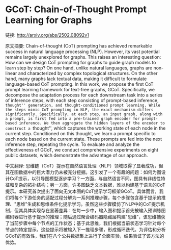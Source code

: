# GCoT: Chain-of-Thought Prompt Learning for Graphs

链接: http://arxiv.org/abs/2502.08092v1

原文摘要:
Chain-of-thought (CoT) prompting has achieved remarkable success in natural
language processing (NLP). However, its vast potential remains largely
unexplored for graphs. This raises an interesting question: How can we design
CoT prompting for graphs to guide graph models to learn step by step? On one
hand, unlike natural languages, graphs are non-linear and characterized by
complex topological structures. On the other hand, many graphs lack textual
data, making it difficult to formulate language-based CoT prompting. In this
work, we propose the first CoT prompt learning framework for text-free graphs,
GCoT. Specifically, we decompose the adaptation process for each downstream
task into a series of inference steps, with each step consisting of
prompt-based inference, ``thought'' generation, and thought-conditioned prompt
learning. While the steps mimic CoT prompting in NLP, the exact mechanism
differs significantly. Specifically, at each step, an input graph, along with a
prompt, is first fed into a pre-trained graph encoder for prompt-based
inference. We then aggregate the hidden layers of the encoder to construct a
``thought'', which captures the working state of each node in the current step.
Conditioned on this thought, we learn a prompt specific to each node based on
the current state. These prompts are fed into the next inference step,
repeating the cycle. To evaluate and analyze the effectiveness of GCoT, we
conduct comprehensive experiments on eight public datasets, which demonstrate
the advantage of our approach.

中文翻译:
思维链（CoT）提示在自然语言处理（NLP）领域取得了显著成功，但其在图数据中的巨大潜力仍未被充分挖掘。这引发了一个有趣的问题：如何为图设计CoT提示，以引导图模型逐步学习？一方面，与自然语言不同，图具有非线性特征和复杂的拓扑结构；另一方面，许多图缺乏文本数据，难以构建基于语言的CoT提示。本研究首次提出了面向无文本图的CoT提示学习框架GCoT。具体而言，我们将每个下游任务的适配过程分解为一系列推理步骤，每个步骤包含基于提示的推理、"思维"生成和思维条件化提示学习。虽然这些步骤模仿了NLP中的CoT提示机制，但其具体实现存在显著差异：在每一步中，输入图和提示首先被输入预训练图编码器进行基于提示的推理；随后通过聚合编码器隐藏层构建"思维"，该思维捕获了当前步骤中每个节点的工作状态；基于此思维，我们根据当前状态学习针对每个节点的特定提示。这些提示将被输入下一推理步骤，形成循环迭代。为评估和分析GCoT的有效性，我们在八个公共数据集上进行了全面实验，结果验证了该方法的优势。

